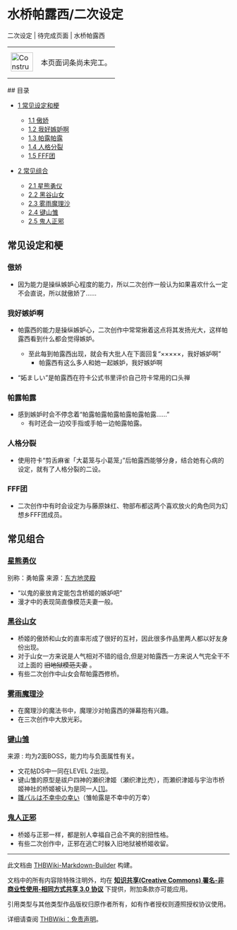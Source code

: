 # 水桥帕露西/二次设定

<!-- source html: G:\repos\THBWiki-Markdown-Builder\THBWikiMarkdown\Temp\main\f\f2\ns0%3A%E6%B0%B4%E6%A1%A5%E5%B8%95%E9%9C%B2%E8%A5%BF%2F%E4%BA%8C%E6%AC%A1%E8%AE%BE%E5%AE%9A.html -->

二次设定 | 待完成页面 | 水桥帕露西

<center>

<table>
<tbody><tr>
<td class="mbox-image"><div style="width: 52px;">
  <a href="./文件-ConstructionClock.png.md" class="image"><img alt="ConstructionClock.png" src="https://upload.thwiki.cc/thumb/f/f1/ConstructionClock.png/50px-ConstructionClock.png" decoding="async" loading="lazy" width="50" height="43" srcset="https://upload.thwiki.cc/thumb/f/f1/ConstructionClock.png/75px-ConstructionClock.png 1.5x, https://upload.thwiki.cc/thumb/f/f1/ConstructionClock.png/100px-ConstructionClock.png 2x" data-file-width="689" data-file-height="587"></a></div></td>
<td class="mbox-text" style=""><br>本页面词条尚未完工。<br><br></td>
</tr>
</tbody></table>


</center>
## 目录

- [1 常见设定和梗](#常见设定和梗)

  - [1.1 傲娇](#傲娇)
  - [1.2 我好嫉妒啊](#我好嫉妒啊)
  - [1.3 帕露帕露](#帕露帕露)
  - [1.4 人格分裂](#人格分裂)
  - [1.5 FFF团](#FFF团)



- [2 常见组合](#常见组合)

  - [2.1 星熊勇仪](#星熊勇仪)
  - [2.2 黑谷山女](#黑谷山女)
  - [2.3 雾雨魔理沙](#雾雨魔理沙)
  - [2.4 键山雏](#键山雏)
  - [2.5 鬼人正邪](#鬼人正邪)







## 常见设定和梗
### 傲娇
- 因为能力是操纵嫉妒心程度的能力，所以二次创作一般认为如果喜欢什么一定不会直说，所以就傲娇了……

### 我好嫉妒啊
- 帕露西的能力是操纵嫉妒心，二次创作中常常揪着这点将其发扬光大，这样帕露西看到什么都会觉得嫉妒。
  - 至此每到帕露西出现，就会有大批人在下面回复“×××××，我好嫉妒啊”
    - 帕露西有这么多人和她一起嫉妒，我好嫉妒啊



- “妬ましい”是帕露西在符卡公式书里评价自己符卡常用的口头禅

### 帕露帕露
- 感到嫉妒时会不停念着“帕露帕露帕露帕露帕露帕露……”
  - 有时还会一边咬手指或手帕一边帕露帕露。


### 人格分裂
- 使用符卡“剪舌麻雀「大葛笼与小葛笼」”后帕露西能够分身，结合她有心病的设定，就有了人格分裂的二设。

### FFF团
- 二次创作中有时会设定为与藤原妹红、物部布都这两个喜欢放火的角色同为幻想乡FFF团成员。

## 常见组合
### [星熊勇仪](./星熊勇仪.md)
  
别称：勇帕露
来源：[东方地灵殿](./东方地灵殿.md)
  

- “以鬼的豪放肯定能包含桥姬的嫉妒吧”
- 漫才中的表现简直像模范夫妻一般。

### [黑谷山女](./黑谷山女.md)
- 桥姬的傲娇和山女的直率形成了很好的互衬，因此很多作品里两人都以好友身份出现。
- 对于山女一方来说是人气相对不错的组合,但是对帕露西一方来说人气完全干不过上面的 ~~旧地狱模范夫妻~~ 。
- 有些二次创作中山女会帮帕露西修桥。

### [雾雨魔理沙](./雾雨魔理沙.md)
- 在魔理沙的魔法书中，魔理沙对帕露西的弹幕抱有兴趣。
- 在三次创作中大放光彩。

### [键山雏](./键山雏.md)
来源
: 均为2面BOSS，能力均与负面属性有关。

- 文花帖DS中一同在LEVEL 2出现。
- 键山雏的原型是祓户四神的瀬织津姬（瀬织津比売），而瀬织津姬与宇治市桥姬神社的桥姬被认为是同一人[[1]](https://ja.wikipedia.org/wiki/瀬織津姫#関連する神)。
- [雛パルは不幸中の幸い](https://dic.pixiv.net/a/雛パルは不幸中の幸い)（雏帕露是不幸中的万幸）

### [鬼人正邪](./鬼人正邪.md)
- 桥姬与正邪一样，都是别人幸福自己会不爽的别扭性格。
- 有些二次创作中，正邪在逃亡时躲入旧地狱被桥姬收留。





---

此文档由 [THBWiki-Markdown-Builder](https://github.com/Delsin-Yu/THBWiki-Markdown-Builder) 构建。

文档中的所有内容除特殊注明外，均在 [**知识共享(Creative Commons) 署名-非商业性使用-相同方式共享 3.0 协议**](https://creativecommons.org/licenses/by-sa/3.0/deed.zh-hans) 下提供，附加条款亦可能应用。

引用类型与其他类型作品版权归原作者所有，如有作者授权则遵照授权协议使用。

详细请查阅 [THBWiki：免责声明](https://thbwiki.cc/THBWiki:%E5%85%8D%E8%B4%A3%E5%A3%B0%E6%98%8E)。


